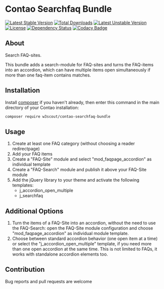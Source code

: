# Contao Searchfaq Bundle

[![Latest Stable Version](https://poser.pugx.org/w3scout/contao-searchfaq-bundle/v/stable)](https://packagist.org/packages/w3scout/contao-searchfaq-bundle)
[![Total Downloads](https://poser.pugx.org/w3scout/contao-searchfaq-bundle/downloads)](https://packagist.org/packages/w3scout/contao-searchfaq-bundle)
[![Latest Unstable Version](https://poser.pugx.org/w3scout/contao-searchfaq-bundle/v/unstable)](https://packagist.org/packages/w3scout/contao-searchfaq-bundle)
[![License](https://poser.pugx.org/w3scout/contao-searchfaq-bundle/license)](https://packagist.org/packages/w3scout/contao-searchfaq-bundle)
[![Dependency Status](https://www.versioneye.com/user/projects/5ae68b0c0fb24f54332bfabd/badge.svg?style=flat-square)](https://www.versioneye.com/user/projects/5ae68b0c0fb24f54332bfabd)
[![Codacy Badge](https://api.codacy.com/project/badge/Grade/1fb87c1ef5304271a989975fff8887dd)](https://www.codacy.com/app/w3scout/contao-searchfaq-bundle?utm_source=github.com&amp;utm_medium=referral&amp;utm_content=w3scout/contao-searchfaq-bundle&amp;utm_campaign=Badge_Grade)

## About
Search FAQ-sites.

This bundle adds a search-module for FAQ-sites and turns the FAQ-items into an accordion, which can have multiple items open simultaneously if more than one faq-item contains matches.

## Installation
Install [composer](https://getcomposer.org) if you haven't already, then enter this command in the main directory of your Contao installation:
```sh
composer require w3scout/contao-searchfaq-bundle
```
## Usage
1. Create at least one FAQ category (without choosing a reader redirectpage)
2. Add your FAQ items
3. Create a "FAQ-Site" module and select "mod_faqpage_accordion" as individual template
4. Create a "FAQ-Search" module and publish it above your FAQ-Site module
5. Add the jQuery library to your theme and activate the following templates: 
   * j_accordion_open_multiple
   * j_searchfaq

## Additional Options
1. Turn the items of a FAQ-Site into an accordion, without the need to use the FAQ-Search: open the FAQ-Site module configuration and choose "mod_faqpage_accordion" as individual module template.
2. Choose between standard accordion behavior (one open item at a time) or select the "j_accordion_open_multiple" template, if you need more than one open accordion at the same time. This is not limited to FAQs, it works with standalone accordion elements too.

## Contribution
Bug reports and pull requests are welcome
